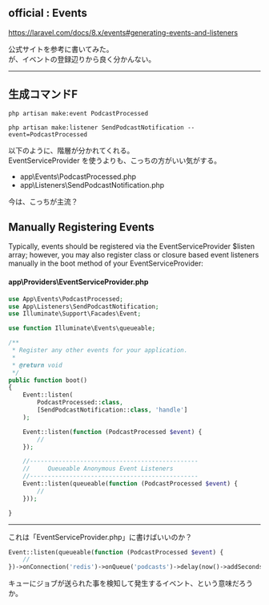 ## official : Events
https://laravel.com/docs/8.x/events#generating-events-and-listeners  


公式サイトを参考に書いてみた。  
が、イベントの登録辺りから良く分かんない。


________________________________________________________________________________________________
## 生成コマンドF
```
php artisan make:event PodcastProcessed

php artisan make:listener SendPodcastNotification --event=PodcastProcessed
```
以下のように、階層が分かれてくれる。  
EventServiceProvider を使うよりも、こっちの方がいい気がする。  

 * app\Events\PodcastProcessed.php
 * app\Listeners\SendPodcastNotification.php

今は、こっちが主流？  


## Manually Registering Events
Typically, events should be registered via the EventServiceProvider $listen array; however, you may also register class or closure based event listeners manually in the boot method of your EventServiceProvider:

#### app\Providers\EventServiceProvider.php
```php
use App\Events\PodcastProcessed;
use App\Listeners\SendPodcastNotification;
use Illuminate\Support\Facades\Event;

use function Illuminate\Events\queueable;

/**
 * Register any other events for your application.
 *
 * @return void
 */
public function boot()
{
    Event::listen(
        PodcastProcessed::class,
        [SendPodcastNotification::class, 'handle']
    );

    Event::listen(function (PodcastProcessed $event) {
        //
    });

    //-----------------------------------------------
    //     Queueable Anonymous Event Listeners
    //-----------------------------------------------
    Event::listen(queueable(function (PodcastProcessed $event) {
        //
    }));

}
```

________________________________________________________________________________________________

これは「EventServiceProvider.php」に書けばいいのか？  
```php
Event::listen(queueable(function (PodcastProcessed $event) {
    //
})->onConnection('redis')->onQueue('podcasts')->delay(now()->addSeconds(10)));
```
キューにジョブが送られた事を検知して発生するイベント、という意味だろうか。



